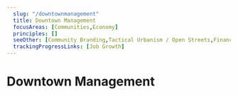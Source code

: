 ```yaml
---
  slug: "/downtownmanagement"
  title: Downtown Management
  focusAreas: [Communities,Economy]
  principles: []
  seeOther: [Community Branding,Tactical Urbanism / Open Streets,Financial Incentives,Land Value Taxation]
  trackingProgressLinks: [Job Growth]
---
```

# Downtown Management